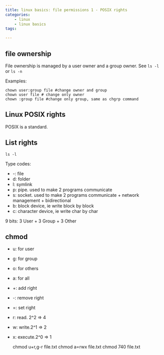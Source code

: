 ```yaml
---
title: linux basics: file permissions 1 - POSIX rights
categories:
    - linux
    - linux basics
tags:

---
```


## file ownership

File ownership is managed by a user owner and a group owner.
See `ls -l` or `ls -n`

Examples: 
    
    chown user:group file #change owner and group
    chown user file # change only owner
    chown :group file #change only group, same as chgrp command

## Linux POSIX rights

POSIX is a standard.

## List rights

    ls -l

Type codes:

* -: file
* d: folder
* l: symlink
* p: pipe. used to make 2 programs communicate
* s: socket. used to make 2 programs communicate + network management + bidirectional
* b: block device, ie write block by block
* c: character device, ie write char by char

9 bits: 3 User + 3 Group + 3 Other

## chmod


* u: for user
* g: for group
* o: for others
* a: for all

* +: add right
* -: remove right
* =: set right


* r: read. 2^2 => 4
* w: write.2^1 => 2
* x: execute.2^0 => 1

    
    chmod u+r,g-r file.txt
    chmod a=rwx file.txt
    chmod 740 file.txt

